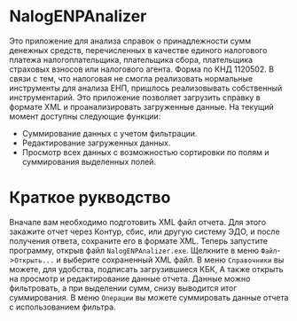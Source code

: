 # NalogENPAnalizer

Это приложение для анализа справок о принадлежности сумм денежных средств, перечисленных в качестве единого налогового платежа налогоплательщика, плательщика сбора, плательщика страховых взносов или налогового агента. Форма по КНД 1120502. В связи с тем, что налоговая не смогла реализовать нормальные инструменты для анализа ЕНП, пришлось реализовывать собственный инструментарий. Это приложение позволяет загрузить справку в формате XML и проанализировать загруженные данные. 
На текущий момент доступны следующие функции:
- Суммирование данных с учетом фильтрации.
- Редактирование загруженных данных.
- Просмотр всех данных с возможностью сортировки по полям и суммирования выделенных полей.

# Краткое рукводство

Вначале вам необходимо подготовить XML файл отчета. Для этого закажите отчет через Контур, сбис, или другую систему ЭДО, и после получения ответа, сохраните его в формате XML.
Теперь запустите программу, открыв файл `NalogENPAnalizer.exe`. Щелкните в меню `Файл`->`Открыть...` и выберите сохраненный XML файл.
В меню `Справочники` вы можете, для удобства, подписать загрузившиеся КБК, А также открыть на просмотр и редактирование данные отчета. Данные можно фильтровать, а при выделении сумм, снизу выводится итог суммирования.
В меню `Операции` вы можете суммировать данные отчета с использованием фильтра.
